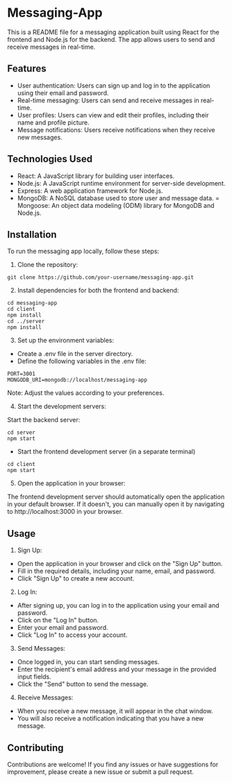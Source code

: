# Messaging-App

This is a README file for a messaging application built using React for the frontend and Node.js for the backend. The app allows users to send and receive messages in real-time.

## Features
- User authentication: Users can sign up and log in to the application using their email and password.
- Real-time messaging: Users can send and receive messages in real-time.
- User profiles: Users can view and edit their profiles, including their name and profile picture.
- Message notifications: Users receive notifications when they receive new messages.

## Technologies Used
- React: A JavaScript library for building user interfaces.
- Node.js: A JavaScript runtime environment for server-side development.
- Express: A web application framework for Node.js.
- MongoDB: A NoSQL database used to store user and message data.
= Mongoose: An object data modeling (ODM) library for MongoDB and Node.js.

## Installation
To run the messaging app locally, follow these steps:

1. Clone the repository:
```
git clone https://github.com/your-username/messaging-app.git
```

2. Install dependencies for both the frontend and backend:
```
cd messaging-app
cd client
npm install
cd ../server
npm install
```

3. Set up the environment variables:

- Create a .env file in the server directory.
- Define the following variables in the .env file:
```
PORT=3001
MONGODB_URI=mongodb://localhost/messaging-app
```
Note: Adjust the values according to your preferences.

4. Start the development servers:

Start the backend server:
```
cd server
npm start
```

- Start the frontend development server (in a separate terminal)
```
cd client
npm start
```

5. Open the application in your browser:

The frontend development server should automatically open the application in your default browser. If it doesn't, you can manually open it by navigating to http://localhost:3000 in your browser.


## Usage

1. Sign Up:

- Open the application in your browser and click on the "Sign Up" button.
- Fill in the required details, including your name, email, and password.
- Click "Sign Up" to create a new account.
2. Log In:

- After signing up, you can log in to the application using your email and password.
- Click on the "Log In" button.
- Enter your email and password.
- Click "Log In" to access your account.
3. Send Messages:

- Once logged in, you can start sending messages.
- Enter the recipient's email address and your message in the provided input fields.
- Click the "Send" button to send the message.

4. Receive Messages:

- When you receive a new message, it will appear in the chat window.
- You will also receive a notification indicating that you have a new message.

## Contributing
Contributions are welcome! If you find any issues or have suggestions for improvement, please create a new issue or submit a pull request.

